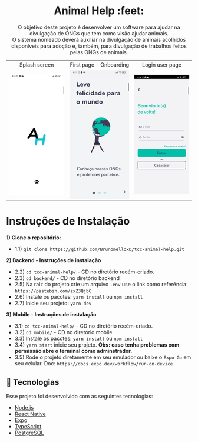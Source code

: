 <h1 align="center">Animal Help :feet:</h1>
<p align="center">O objetivo deste projeto é desenvolver um software para ajudar na divulgação de ONGs que tem como visão ajudar animais.<br/>O sistema nomeado deverá auxiliar na divulgação de animais acolhidos disponíveis para adoção e, também, para divulgação de trabalhos feitos pelas ONGs de animais.</p>

<table align=center>
  <tr>
    <td align=center>Splash screen</td>
    <td align=center>First page - Onboarding</td>
    <td align=center>Login user page</td>
  </tr>
  <tr>
    <td>
      <img align=top src=".github/Screenshot_01.jpg" alt="Random Number" width=200 >
     </td>
    <td>
      <img align=center src=".github/Screenshot_02.jpg" alt="Random Number" width=200 >
     </td>
    <td>
      <img align=top src=".github/Screenshot_03.jpg" alt="Random Number" width=200 >
    </td>
  </tr>
</table>

Instruções de Instalação
=================
**1) Clone o repositório:**
* 1.1) `git clone https://github.com/BrunomelloxD/tcc-animal-help.git`

**2) Backend - Instruções de instalação**
* 2.2) `cd tcc-animal-help/` - CD no diretório recém-criado.
* 2.3) `cd backend/` - CD no diretório backend
* 2.5) Na raiz do projeto crie um arquivo `.env` use o link como referência: `https://pastebin.com/zxZ3QjbC`
* 2.6) Instale os pacotes: `yarn install` ou `npm install`
* 2.7) Inicie seu projeto: `yarn dev`

**3) Mobile - Instruções de instalação**
* 3.1) `cd tcc-animal-help/` - CD no diretório recém-criado.
* 3.2) `cd mobile/` - CD no diretório mobile
* 3.3) Instale os pacotes: `yarn install` ou `npm install`
* 3.4) `yarn start` inicie seu projeto. **Obs: caso tenha problemas com permissão abre o terminal como adminstrador.**
* 3.5) Rode o projeto diretamente em seu emulador ou baixe o `Expo Go` em seu celular. Doc: `https://docs.expo.dev/workflow/run-on-device`

## 🚀 Tecnologias

Esse projeto foi desenvolvido com as seguintes tecnologias:

- [Node.js](https://nodejs.org/en/)
- [React Native](https://facebook.github.io/react-native/)
- [Expo](https://expo.io/)
- [TypeScript](https://www.typescriptlang.org/)
- [PostgreSQL](https://www.postgresql.org/)

